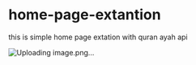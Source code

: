 # home-page-extantion
this is simple home page extation with quran ayah  api

![Uploading image.png…]()


